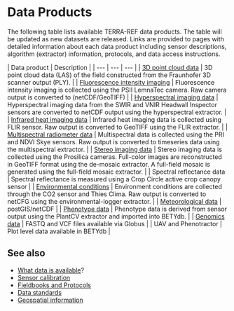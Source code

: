 # Data Products

The following table lists available TERRA-REF data products. The table will be updated as new datasets are released. Links are provided to pages with detailed information about each data product including sensor descriptions, algorithm \(extractor\) information, protocols, and data access instructions.

| Data product | Description |
| --- | --- | --- |
| [3D point cloud data](point-cloud-data.md) | 3D point cloud data \(LAS\) of the field constructed from the Fraunhofer 3D scanner output \(PLY\). |
| [Fluorescence intensity imaging](fluorescence-intensity-imaging.md) | Fluorescence intensity imaging is collected using the PSII LemnaTec camera. Raw camera output is converted to \(netCDF/GeoTIFF\) |
| [Hyperspectral imaging data](hyperspectral-imaging-data.md) | Hyperspectral imaging data from the SWIR and VNIR Headwall Inspector sensors are converted to netCDF output using the hyperspectral extractor. |
| [Infrared heat imaging data](infrared-heat-imaging-data.md) | Infrared heat imaging data is collected using FLIR sensor. Raw output is converted to GeoTIFF using the FLIR extractor. |
| [Multispectral radiometer data](https://github.com/terraref/documentation/tree/56f669dc870b3c3921bfc029914545574e70f8df/products/multispectral-radiometer-data.md) | Multispectral data is collected using the PRI and NDVI Skye sensors. Raw output is converted to timeseries data using the multispectral extractor. |
| [Stereo imaging data](https://github.com/terraref/documentation/tree/56f669dc870b3c3921bfc029914545574e70f8df/products/stereo-imaging-data.md) | Stereo imaging data is collected using the Prosilica cameras. Full-color images are reconstructed in GeoTIFF format using the de-mosaic extractor. A full-field mosaic is generated using the full-field mosaic extractor. |
| Spectral reflectance data | Spectral reflectance is measured using a Crop Circle active crop canopy sensor |
| [Environmental conditions](environmental-conditions.md) | Environment conditions are collected through the CO2 sensor and Thies Clima. Raw output is converted to netCFG using the environmental-logger extractor. |
| [Meteorological data](meteorological-data.md) | postGIS/netCDF |
| [Phenotype data](https://github.com/terraref/documentation/tree/56f669dc870b3c3921bfc029914545574e70f8df/products/trait-data.md) | Phenotype data is derived from sensor output using the PlantCV extractor and imported into BETYdb. |
| [Genomics data](genomics-data.md) | FASTQ and VCF files available via Globus |
| UAV and Phenotractor | Plot level data available in BETYdb |

## See also

* [What data is available](../what-data-is-available.md)?
* [Sensor calibration](../../scientific-objectives-and-experimental-design/protocols/sensor-calibration.md)
* [Fieldbooks and Protocols](../../scientific-objectives-and-experimental-design/protocols/)
* [Data standards](../../technical-documentation/data-standards/)
* [Geospatial information](geospatial-information.md)

